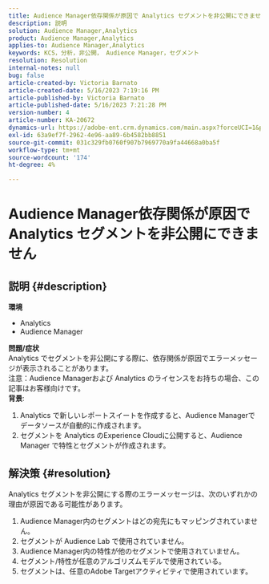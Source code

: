 ```yaml
---
title: Audience Manager依存関係が原因で Analytics セグメントを非公開にできません
description: 説明
solution: Audience Manager,Analytics
product: Audience Manager,Analytics
applies-to: Audience Manager,Analytics
keywords: KCS，分析，非公開， Audience Manager，セグメント
resolution: Resolution
internal-notes: null
bug: false
article-created-by: Victoria Barnato
article-created-date: 5/16/2023 7:19:16 PM
article-published-by: Victoria Barnato
article-published-date: 5/16/2023 7:21:28 PM
version-number: 4
article-number: KA-20672
dynamics-url: https://adobe-ent.crm.dynamics.com/main.aspx?forceUCI=1&pagetype=entityrecord&etn=knowledgearticle&id=08620c86-1ef4-ed11-8848-6045bd006ce9
exl-id: 63a9ef7f-2962-4e96-aa89-6b4582bb8851
source-git-commit: 031c329fb0760f907b7969770a9fa44668a0ba5f
workflow-type: tm+mt
source-wordcount: '174'
ht-degree: 4%

---
```


# Audience Manager依存関係が原因で Analytics セグメントを非公開にできません

## 説明 {#description}

<b>環境</b>
- Analytics
- Audience Manager

<b>問題/症状</b><br>Analytics でセグメントを非公開にする際に、依存関係が原因でエラーメッセージが表示されることがあります。<br>注意：Audience Managerおよび Analytics のライセンスをお持ちの場合、この記事はお客様向けです。
 <br><b>背景</b>:
1. Analytics で新しいレポートスイートを作成すると、Audience Managerでデータソースが自動的に作成されます。
2. セグメントを Analytics のExperience Cloudに公開すると、Audience Manager で特性とセグメントが作成されます。



## 解決策 {#resolution}


Analytics セグメントを非公開にする際のエラーメッセージは、次のいずれかの理由が原因である可能性があります。

1. Audience Manager内のセグメントはどの宛先にもマッピングされていません。
2. セグメントが Audience Lab で使用されていません。
3. Audience Manager内の特性が他のセグメントで使用されていません。
4. セグメント/特性が任意のアルゴリズムモデルで使用されている。
5. セグメントは、任意のAdobe Targetアクティビティで使用されています。
